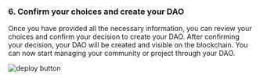 ### 6. Confirm your choices and create your DAO 

Once you have provided all the necessary information, you can review your choices and confirm your decision to create your DAO. After confirming your decision, your DAO will be created and visible on the blockchain. You can now start managing your community or project through your DAO.

![deploy button](/img/deploy.png)